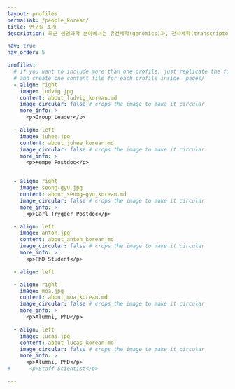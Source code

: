 ```yaml
---
layout: profiles
permalink: /people_korean/
title: 연구실 소개
description: 최근 생명과학 분야에서는 유전체학(genomics)과, 전사체학(transcriptomics), 단백체학(proteomics), 그리고 이미징 기술의 발전으로 인해 방대한 데이터가 폭발적으로 쏟아져 나오고 있습니다. 수리통계 및 기계학습 기법은 이 데이터에 대한 유용한 통찰을 제공하지만, 데이터들 사이의 인과관계를 밝히는 데는 한계가 있습니다. 따라서 우리 연구 그룹은 다른 방식으로 이 문제에 접근합니다. 우리는 다양한 데이터를 통합하는 기계론적(mechanistic) 모델을 개발하여 생물학적 과정에 대한 깊은 이해와 보다 신뢰할 수 있는 예측을 제공합니다.<br><br> 우리는 실험 연구자들과 협력하여 생물학적 네트워크와 유전자 조절, 후성유전학(epigenetics), 노화, 간헐적 탐색(intermittent search) 문제, 고분자 물리학(polymer physics), 세포핵 내 DNA 접힘과 같은 다양한 주제를 연구합니다. 또한, 지구과학자들과의 학제 간 협력을 통해 네트워크 모델을 활용하여 북극에서의 CO2 배출량을 계산하는 연구도 수행하고 있습니다.<br><br> 연구실 구성원들을 스웨덴 우메오 대학교 자연과학대학 건물 3층<a href='https://use.mazemap.com/#v=1&campusid=289&zlevel=2&center=20.307525,63.819924&zoom=18&sharepoitype=poi&sharepoi=760244'>에 있는 <a href='https://icelab.se'>통합과학연구소, Integrated Science Lab (IceLab)</a> 에서 만나볼 수 있습니다. 

nav: true
nav_order: 5

profiles:
  # if you want to include more than one profile, just replicate the following block
  # and create one content file for each profile inside _pages/
  - align: right
    image: ludvig.jpg
    content: about_ludvig_korean.md
    image_circular: false # crops the image to make it circular
    more_info: >
      <p>Group Leader</p>

  - align: left
    image: juhee.jpg
    content: about_juhee_korean.md
    image_circular: false # crops the image to make it circular
    more_info: >
      <p>Kempe Postdoc</p>


  - align: right
    image: seong-gyu.jpg
    content: about_seong-gyu_korean.md
    image_circular: false # crops the image to make it circular
    more_info: >
      <p>Carl Trygger Postdoc</p>

  - align: left
    image: anton.jpg
    content: about_anton_korean.md
    image_circular: false # crops the image to make it circular
    more_info: >
      <p>PhD Student</p>

  - align: left

  - align: right
    image: moa.jpg
    content: about_moa_korean.md
    image_circular: false # crops the image to make it circular
    more_info: >
      <p>Alumni, PhD</p>

  - align: left
    image: lucas.jpg
    content: about_lucas_korean.md
    image_circular: false # crops the image to make it circular
    more_info: >
	  <p>Alumni, PhD</p>
#      <p>Staff Scientist</p>

---
```

